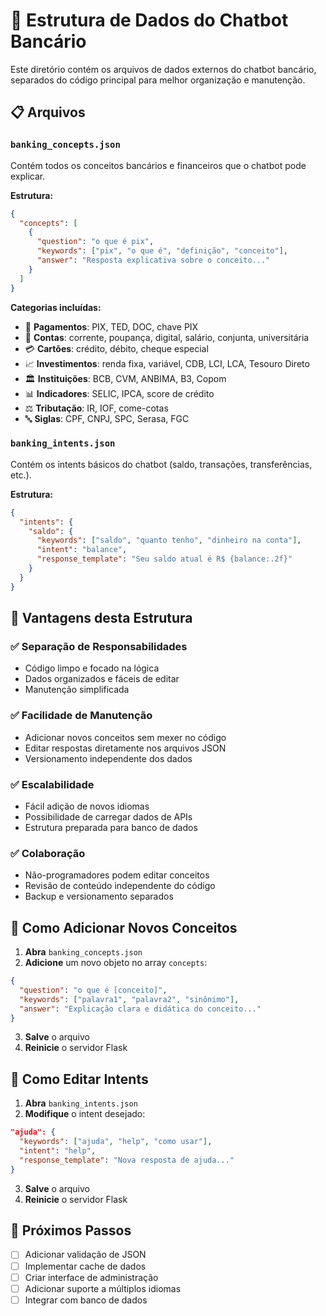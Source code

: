 # 📁 Estrutura de Dados do Chatbot Bancário

Este diretório contém os arquivos de dados externos do chatbot bancário, separados do código principal para melhor organização e manutenção.

## 📋 Arquivos

### `banking_concepts.json`
Contém todos os conceitos bancários e financeiros que o chatbot pode explicar.

**Estrutura:**
```json
{
  "concepts": [
    {
      "question": "o que é pix",
      "keywords": ["pix", "o que é", "definição", "conceito"],
      "answer": "Resposta explicativa sobre o conceito..."
    }
  ]
}
```

**Categorias incluídas:**
- 💸 **Pagamentos**: PIX, TED, DOC, chave PIX
- 🏦 **Contas**: corrente, poupança, digital, salário, conjunta, universitária
- 💳 **Cartões**: crédito, débito, cheque especial
- 📈 **Investimentos**: renda fixa, variável, CDB, LCI, LCA, Tesouro Direto
- 🏛️ **Instituições**: BCB, CVM, ANBIMA, B3, Copom
- 📊 **Indicadores**: SELIC, IPCA, score de crédito
- ⚖️ **Tributação**: IR, IOF, come-cotas
- 🔤 **Siglas**: CPF, CNPJ, SPC, Serasa, FGC

### `banking_intents.json`
Contém os intents básicos do chatbot (saldo, transações, transferências, etc.).

**Estrutura:**
```json
{
  "intents": {
    "saldo": {
      "keywords": ["saldo", "quanto tenho", "dinheiro na conta"],
      "intent": "balance",
      "response_template": "Seu saldo atual é R$ {balance:.2f}"
    }
  }
}
```

## 🔧 Vantagens desta Estrutura

### ✅ **Separação de Responsabilidades**
- Código limpo e focado na lógica
- Dados organizados e fáceis de editar
- Manutenção simplificada

### ✅ **Facilidade de Manutenção**
- Adicionar novos conceitos sem mexer no código
- Editar respostas diretamente nos arquivos JSON
- Versionamento independente dos dados

### ✅ **Escalabilidade**
- Fácil adição de novos idiomas
- Possibilidade de carregar dados de APIs
- Estrutura preparada para banco de dados

### ✅ **Colaboração**
- Não-programadores podem editar conceitos
- Revisão de conteúdo independente do código
- Backup e versionamento separados

## 📝 Como Adicionar Novos Conceitos

1. **Abra** `banking_concepts.json`
2. **Adicione** um novo objeto no array `concepts`:
```json
{
  "question": "o que é [conceito]",
  "keywords": ["palavra1", "palavra2", "sinônimo"],
  "answer": "Explicação clara e didática do conceito..."
}
```
3. **Salve** o arquivo
4. **Reinicie** o servidor Flask

## 🔄 Como Editar Intents

1. **Abra** `banking_intents.json`
2. **Modifique** o intent desejado:
```json
"ajuda": {
  "keywords": ["ajuda", "help", "como usar"],
  "intent": "help",
  "response_template": "Nova resposta de ajuda..."
}
```
3. **Salve** o arquivo
4. **Reinicie** o servidor Flask

## 🚀 Próximos Passos

- [ ] Adicionar validação de JSON
- [ ] Implementar cache de dados
- [ ] Criar interface de administração
- [ ] Adicionar suporte a múltiplos idiomas
- [ ] Integrar com banco de dados
